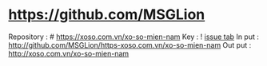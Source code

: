 # https://github.com/MSGLion
Repository : # https://xoso.com.vn/xo-so-mien-nam
Key : 
 <meta name="keywords" content="HTML,CSS, JS" />
! [issue tab](https://lab.github.com/public/images/issue_tab.png)
In put : http://github.com/MSGLion/https-xoso.com.vn/xo-so-mien-nam
Out put : http://xoso.com.vn/xo-so-mien-nam
